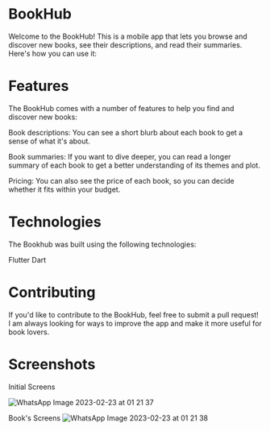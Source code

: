 # BookHub

Welcome to the BookHub! This is a mobile app that lets you browse and discover new books, see their descriptions, and read their summaries. Here's how you can use it:

# Features

The BookHub comes with a number of features to help you find and discover new books:

Book descriptions: You can see a short blurb about each book to get a sense of what it's about.

Book summaries: If you want to dive deeper, you can read a longer summary of each book to get a better understanding of its themes and plot.

Pricing: You can also see the price of each book, so you can decide whether it fits within your budget.

# Technologies

The Bookhub was built using the following technologies:

Flutter
Dart

# Contributing

If you'd like to contribute to the BookHub, feel free to submit a pull request! I am always looking for ways to improve the app and make it more useful for book lovers.

# Screenshots

Initial Screens

![WhatsApp Image 2023-02-23 at 01 21 37](https://user-images.githubusercontent.com/92632170/220743590-88b019c1-678a-44ec-a3e6-adaf6e7b8d01.jpg)

Book's Screens
![WhatsApp Image 2023-02-23 at 01 21 38](https://user-images.githubusercontent.com/92632170/220743619-afd5df9f-ea7e-4934-a062-34598a6a4207.jpg)


